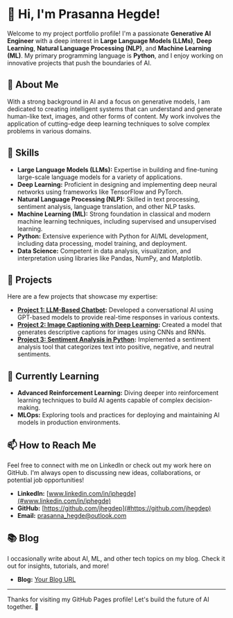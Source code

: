 # 👋 Hi, I'm Prasanna Hegde!

Welcome to my project portfolio profile! I'm a passionate **Generative AI Engineer** with a deep interest in **Large Language Models (LLMs)**, **Deep Learning**, **Natural Language Processing (NLP)**, and **Machine Learning (ML)**. My primary programming language is **Python**, and I enjoy working on innovative projects that push the boundaries of AI.

## 🧠 About Me

With a strong background in AI and a focus on generative models, I am dedicated to creating intelligent systems that can understand and generate human-like text, images, and other forms of content. My work involves the application of cutting-edge deep learning techniques to solve complex problems in various domains.

## 🔧 Skills

- **Large Language Models (LLMs):** Expertise in building and fine-tuning large-scale language models for a variety of applications.
- **Deep Learning:** Proficient in designing and implementing deep neural networks using frameworks like TensorFlow and PyTorch.
- **Natural Language Processing (NLP):** Skilled in text processing, sentiment analysis, language translation, and other NLP tasks.
- **Machine Learning (ML):** Strong foundation in classical and modern machine learning techniques, including supervised and unsupervised learning.
- **Python:** Extensive experience with Python for AI/ML development, including data processing, model training, and deployment.
- **Data Science:** Competent in data analysis, visualization, and interpretation using libraries like Pandas, NumPy, and Matplotlib.

## 🚀 Projects

Here are a few projects that showcase my expertise:

- **[Project 1: LLM-Based Chatbot](#):** Developed a conversational AI using GPT-based models to provide real-time responses in various contexts.
- **[Project 2: Image Captioning with Deep Learning](#):** Created a model that generates descriptive captions for images using CNNs and RNNs.
- **[Project 3: Sentiment Analysis in Python](#):** Implemented a sentiment analysis tool that categorizes text into positive, negative, and neutral sentiments.

## 🌱 Currently Learning

- **Advanced Reinforcement Learning:** Diving deeper into reinforcement learning techniques to build AI agents capable of complex decision-making.
- **MLOps:** Exploring tools and practices for deploying and maintaining AI models in production environments.

## 📫 How to Reach Me

Feel free to connect with me on LinkedIn or check out my work here on GitHub. I'm always open to discussing new ideas, collaborations, or potential job opportunities!

- **LinkedIn:** [www.linkedin.com/in/iphegde](#www.linkedin.com/in/iphegde)
- **GitHub:**   [https://github.com/jhegdep](#https://github.com/jhegdep)
- **Email:**    [prasanna_hegde@outlook.com](#mailto:prasanna_hegde@outlook.com)

## 📚 Blog

I occasionally write about AI, ML, and other tech topics on my blog. Check it out for insights, tutorials, and more!

- **Blog:** [Your Blog URL](#)

---

Thanks for visiting my GitHub Pages profile! Let's build the future of AI together. 🌟
